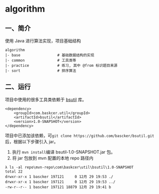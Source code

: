 # algorithm
## 一、简介
使用 Java 进行算法实现，项目基础结构
```
algorithm
|- base                 # 基础数据结构的实现
|- common               # 工具类等
|- practice             # 练习, 其中 @from 标识题目来源
|- sort                 # 排序算法
```

## 二、运行
项目中使用的很多工具类依赖于 [bsutil](https://github.com/bascker/bsutil) 库。
```
<dependency>
    <groupId>com.baskcer.util</groupId>
    <artifactId>bsutil</artifactId>
    <version>1.0-SNAPSHOT</version>
</dependency>
```
项目中已添加该依赖，可`git clone https://github.com/bascker/bsutil.git`后，根据以下步骤引入 jar。
1. 执行 `mvn install`编译 bsutil-1.0-SNAPSHOT.jar 包。
2. 将 jar 包放到 mvn 配置的本地 repo 路径内
```
λ ls -al repo\mvn-repo\com\baskcer\util\bsutil\1.0-SNAPSHOT
total 22
drwxr-xr-x 1 bascker 197121     0 12月 29 19:53 ./
drwxr-xr-x 1 bascker 197121     0 12月 29 19:53 ../
-rw-r--r-- 1 bascker 197121 18879 12月 29 19:41 b
```